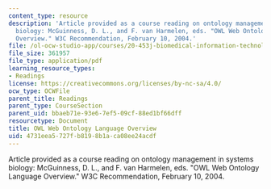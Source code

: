 ```yaml
---
content_type: resource
description: 'Article provided as a course reading on ontology management in systems
  biology: McGuinness, D. L., and F. van Harmelen, eds. "OWL Web Ontology Language
  Overview." W3C Recommendation, February 10, 2004.'
file: /ol-ocw-studio-app/courses/20-453j-biomedical-information-technology-fall-2008/4731eea5727fb8198b1aca08ee24acdf_owl_w3c.pdf
file_size: 361957
file_type: application/pdf
learning_resource_types:
- Readings
license: https://creativecommons.org/licenses/by-nc-sa/4.0/
ocw_type: OCWFile
parent_title: Readings
parent_type: CourseSection
parent_uid: bbaeb71e-93e6-7ef5-09cf-88ed1bf66dff
resourcetype: Document
title: OWL Web Ontology Language Overview
uid: 4731eea5-727f-b819-8b1a-ca08ee24acdf
---
```

Article provided as a course reading on ontology management in systems biology: McGuinness, D. L., and F. van Harmelen, eds. "OWL Web Ontology Language Overview." W3C Recommendation, February 10, 2004.